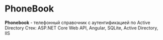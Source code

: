 # PhoneBook
**Phonebook** - телефонный справочник с аутентификацией по Active Directory
Стек: ASP.NET Core Web API, Angular, SQLite, Active Directory, IIS
